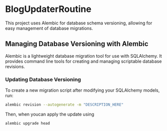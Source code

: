 # BlogUpdaterRoutine

This project uses Alembic for database schema versioning, allowing for easy management of database migrations.

## Managing Database Versioning with Alembic

Alembic is a lightweight database migration tool for use with SQLAlchemy.
It provides command line tools for creating and managing scriptable database revisions.

### Updating Database Versioning

To create a new migration script after modifying your SQLAlchemy models, run:

```bash
alembic revision --autogenerate -m "DESCRIPTION_HERE"
```

Then, when youcan apply the update using

```bash
alembic upgrade head
```
